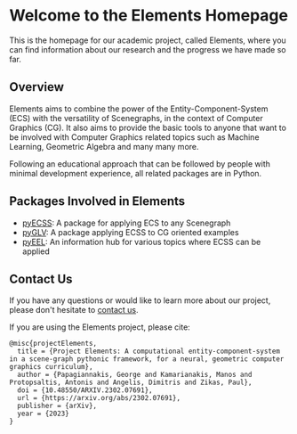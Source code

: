 # Welcome to the Elements Homepage

This is the homepage for our academic project, called Elements, where you can find information about our research and the progress we have made so far.

## Overview
 
Elements aims to combine the power of the Entity-Component-System (ECS) with the versatility of Scenegraphs, in the context of Computer Graphics (CG). It also aims to provide the basic tools to anyone that want to be involved with Computer Graphics related topics such as Machine Learning, Geometric Algebra and many many more.

Following an educational approach that can be followed by people with minimal development experience, all related packages are in Python.

## Packages Involved in Elements

* [pyECSS](https://github.com/papagiannakis/pyECSS): A package for applying ECS to any Scenegraph
* [pyGLV](https://github.com/papagiannakis/pyGLV): A package applying ECSS to CG oriented examples
* [pyEEL](https://github.com/papagiannakis/pyEEL): An information hub for various topics where ECSS can be applied

## Contact Us

If you have any questions or would like to learn more about our project, please don't hesitate to [contact us](mailto:papagian@ics.forth.gr).


If you are using the Elements project, please cite:

```
@misc{projectElements,
  title = {Project Elements: A computational entity-component-system in a scene-graph pythonic framework, for a neural, geometric computer graphics curriculum},
  author = {Papagiannakis, George and Kamarianakis, Manos and Protopsaltis, Antonis and Angelis, Dimitris and Zikas, Paul},
  doi = {10.48550/ARXIV.2302.07691},
  url = {https://arxiv.org/abs/2302.07691},
  publisher = {arXiv},
  year = {2023}
}
```
